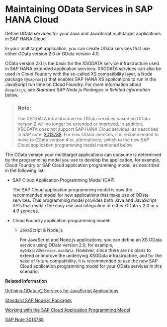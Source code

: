 <!-- loio78606fc13a6b41e5b654ca5f289351ca -->

# Maintaining OData Services in SAP HANA Cloud

Define OData services for your Java and JavaScript multitarget applications in SAP HANA Cloud.

In your multitarget application, you can create OData services that use either OData version 2.0 or OData version 4.0.

OData version 2.0 is the basis for the XSODATA service infrastructure used in SAP HANA extended application services. XSODATA services can also be used in Cloud Foundry with the so-called XS compatibility layer, a Node package \(`@sap/xsjs`\) that enables SAP HANA XS applications to run in the JavaScript run time on Cloud Foundry. For more information about `@sap/xsjs`, see *Standard SAP Node.js Packages* in *Related Information* below.

> ### Note:  
> The XSODATA infrastructure for OData services based on OData version 2 will no longer be extended or improved, In addition, XSODATA does not support SAP HANA Cloud services, as described in SAP note: [3013788](https://me.sap.com/notes/3013788). For new OData services, it is recommended to move to OData version 4 or, alternatively, switch to the new SAP Cloud application programming model mentioned below.

The OData version your multitarget applications can consume is determined by the programming model you use to develop the application, for example, Cloud Foundry or SAP Cloud application programming model, as described in the following list:

-   SAP Cloud Application Programming Model \(CAP\)

    The SAP Cloud application programming model is now the recommended model for new applications that make use of OData services. This programming model provides both Java and JavaScript APIs that enable the easy use and integration of either OData v 2.0 or v 4.0 services.

-   Cloud Foundry application programming model:
    -   JavaScript & Node.js

        For JavaScript and Node.js applications, you can define an XS OData service using OData version 2.0, for example, `myOdataV2Service.xsodata`. However, since there are no plans to extend or improve the underlying XSOData infrastructure, and for the sake of future compatibility, it is recommended to use the new SAP Cloud application programming model for your OData services in this scenario.



**Related Information**  


[Defining OData v2 Services for JavaScript Applications](defining-odata-v2-services-for-javascript-applications-5792055.md "Create the OData service definitions consumed by your multitarget JavaScript application.")

[Standard SAP Node.js Packages](../060-HANA-Cloud-DB-Dev-App-Code/standard-sap-node-js-packages-5451327.md "A collection of Node.js packages developed by SAP is provided to help you develop Node.js applications for Cloud Foundry and SAP HANA Cloud.")

[Working with the SAP Cloud Application Programming Model](../020-HANA-Cloud-DB-Dev-Get-Started/working-with-the-sap-cloud-application-programming-model-166f4fb.md "Create a business application using the SAP Cloud Application Programming model.")

[SAP Note 3013788](https://me.sap.com/notes/3013788 "XSODATA not supported in SAP HANA Cloud Service")

